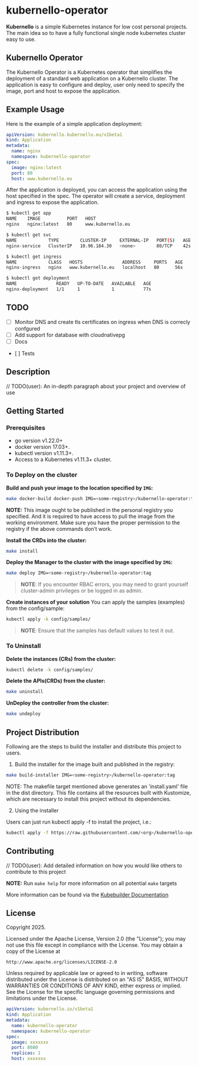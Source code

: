 # kubernello-operator

**Kubernello** is a simple Kubernetes instance for low cost personal projects. The main idea so to have a fully functional single node kubernetes cluster easy to use.

## Kubernello Operator

The Kubernello Operator is a Kubernetes operator that simplifies the deployment of a standard web application on a Kubernello cluster.
The application is easy to configure and deploy, user only need to specify the image, port and host to expose the application.

## Example Usage

Here is the example of a simple application deployment:

```yaml
apiVersion: kubernello.kubernello.eu/v1beta1
kind: Application
metadata:
  name: nginx
  namespace: kubernello-operator
spec:
  image: nginx:latest
  port: 80
  host: www.kubernello.eu
```

After the application is deployed, you can access the application using the host specified in the spec.
The operator will create a service, deployment and ingress to expose the application.

```sh
$ kubectl get app
NAME    IMAGE          PORT   HOST
nginx   nginx:latest   80     www.kubernello.eu

$ kubectl get svc
NAME            TYPE        CLUSTER-IP     EXTERNAL-IP   PORT(S)   AGE
nginx-service   ClusterIP   10.96.184.30   <none>        80/TCP    42s

$ kubectl get ingress
NAME            CLASS   HOSTS               ADDRESS     PORTS   AGE
nginx-ingress   nginx   www.kubernello.eu   localhost   80      56s

$ kubectl get deployment
NAME               READY   UP-TO-DATE   AVAILABLE   AGE
nginx-deployment   1/1     1            1           77s
```

## TODO

- [ ] Monitor DNS and create tls certificates on ingress when DNS is correcly confgured
- [ ] Add support for database with cloudnativepg
- [ ] Docs
- [ ] Tests

## Description

// TODO(user): An in-depth paragraph about your project and overview of use

## Getting Started

### Prerequisites

- go version v1.22.0+
- docker version 17.03+.
- kubectl version v1.11.3+.
- Access to a Kubernetes v1.11.3+ cluster.

### To Deploy on the cluster

**Build and push your image to the location specified by `IMG`:**

```sh
make docker-build docker-push IMG=<some-registry>/kubernello-operator:tag
```

**NOTE:** This image ought to be published in the personal registry you specified.
And it is required to have access to pull the image from the working environment.
Make sure you have the proper permission to the registry if the above commands don’t work.

**Install the CRDs into the cluster:**

```sh
make install
```

**Deploy the Manager to the cluster with the image specified by `IMG`:**

```sh
make deploy IMG=<some-registry>/kubernello-operator:tag
```

> **NOTE**: If you encounter RBAC errors, you may need to grant yourself cluster-admin
> privileges or be logged in as admin.

**Create instances of your solution**
You can apply the samples (examples) from the config/sample:

```sh
kubectl apply -k config/samples/
```

> **NOTE**: Ensure that the samples has default values to test it out.

### To Uninstall

**Delete the instances (CRs) from the cluster:**

```sh
kubectl delete -k config/samples/
```

**Delete the APIs(CRDs) from the cluster:**

```sh
make uninstall
```

**UnDeploy the controller from the cluster:**

```sh
make undeploy
```

## Project Distribution

Following are the steps to build the installer and distribute this project to users.

1. Build the installer for the image built and published in the registry:

```sh
make build-installer IMG=<some-registry>/kubernello-operator:tag
```

NOTE: The makefile target mentioned above generates an 'install.yaml'
file in the dist directory. This file contains all the resources built
with Kustomize, which are necessary to install this project without
its dependencies.

2. Using the installer

Users can just run kubectl apply -f <URL for YAML BUNDLE> to install the project, i.e.:

```sh
kubectl apply -f https://raw.githubusercontent.com/<org>/kubernello-operator/<tag or branch>/dist/install.yaml
```

## Contributing

// TODO(user): Add detailed information on how you would like others to contribute to this project

**NOTE:** Run `make help` for more information on all potential `make` targets

More information can be found via the [Kubebuilder Documentation](https://book.kubebuilder.io/introduction.html)

## License

Copyright 2025.

Licensed under the Apache License, Version 2.0 (the "License");
you may not use this file except in compliance with the License.
You may obtain a copy of the License at

    http://www.apache.org/licenses/LICENSE-2.0

Unless required by applicable law or agreed to in writing, software
distributed under the License is distributed on an "AS IS" BASIS,
WITHOUT WARRANTIES OR CONDITIONS OF ANY KIND, either express or implied.
See the License for the specific language governing permissions and
limitations under the License.

```yaml
apiVersion: kubernello.io/v1beta1
kind: Application
metadata:
  name: kubernello-operator
  namespace: kubernello-operator
spec:
  image: xxxxxxx
  port: 8080
  replicas: 1
  host: xxxxxxx
```
